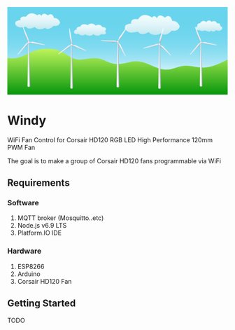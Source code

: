 ![windy](./docs/windy.png)
# Windy

WiFi Fan Control for Corsair HD120 RGB LED High Performance 120mm PWM Fan

The goal is to make a group of Corsair HD120 fans programmable via WiFi

## Requirements

### Software
1. MQTT broker (Mosquitto..etc)
1. Node.js v6.9 LTS
1. Platform.IO IDE

### Hardware

1. ESP8266
1. Arduino
1. Corsair HD120 Fan

## Getting Started

TODO
